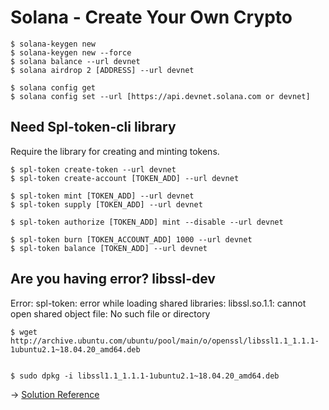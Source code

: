 # Solana - Create Your Own Crypto


```
$ solana-keygen new
$ solana-keygen new --force
$ solana balance --url devnet
$ solana airdrop 2 [ADDRESS] --url devnet

$ solana config get
$ solana config set --url [https://api.devnet.solana.com or devnet]
```

## Need Spl-token-cli library
Require the library for creating and minting tokens.

```
$ spl-token create-token --url devnet
$ spl-token create-account [TOKEN_ADD] --url devnet

$ spl-token mint [TOKEN_ADD] --url devnet
$ spl-token supply [TOKEN_ADD] --url devnet

$ spl-token authorize [TOKEN_ADD] mint --disable --url devnet

$ spl-token burn [TOKEN_ACCOUNT_ADD] 1000 --url devnet
$ spl-token balance [TOKEN_ADD] --url devnet
```
## Are you having error? libssl-dev 
Error: spl-token: error while loading shared libraries: libssl.so.1.1: cannot open shared object file: No such file or directory

```
$ wget http://archive.ubuntu.com/ubuntu/pool/main/o/openssl/libssl1.1_1.1.1-1ubuntu2.1~18.04.20_amd64.deb 


$ sudo dpkg -i libssl1.1_1.1.1-1ubuntu2.1~18.04.20_amd64.deb
```

-> [Solution Reference](https://github.com/dotnet/sdk/issues/24759)

